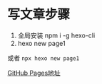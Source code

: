 # 写文章步骤
1. 全局安装 npm i -g hexo-cli
2. hexo new page1

或者 `npx hexo new page1`

[GitHub Pages地址](https://harry-qi.github.io/blog/)